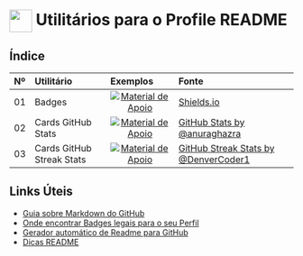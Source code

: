 <h1>
    <a href="https://www.dio.me/">
     <img align="center" width="40px" src="https://hermes.digitalinnovation.one/assets/diome/logo-minimized.png"></a>
    <span> Utilitários para o Profile README</span>
</h1>


## Índice
<table>
  <thead>
    <tr align="left">
      <th>Nº</th>
      <th>Utilitário</th>
      <th>Exemplos</th>
      <th>Fonte</th>
    </tr>
  </thead>
  <tbody align="left">
    <tr>
      <td>01</td>
      <td>Badges</td>
      <td align="center">
        <a href="https://github.com/elidianaandrade/dio-lab-open-source/blob/main/utils/badges/badges.md">
           <img align="center" alt="Material de Apoio" src="https://img.shields.io/badge/Ver%20Exemplos-30A3DC?style=for-the-badge">
        </a>
      </td>
      <td>
        <a href="https://github.com/badges/shields">Shields.io</a>
      </td>
    </tr>
    <tr>
      <td>02</td>
      <td>Cards GitHub Stats</td>
      <td align="center">
        <a href="https://github.com/elidianaandrade/dio-lab-open-source/blob/main/utils/cards/github-stats.md">
           <img align="center" alt="Material de Apoio" src="https://img.shields.io/badge/Ver%20Exemplos-E94D5F?style=for-the-badge">
        </a>
      </td>
      <td>
        <a href="https://github.com/anuraghazra/github-readme-stats">GitHub Stats by @anuraghazra</a>
      </td>
    </tr>
    <tr>
      <td>03</td>
      <td>Cards GitHub Streak Stats</td>
      <td align="center">
        <a href="https://github.com/elidianaandrade/dio-lab-open-source/blob/main/utils/cards/github-streak-stats.md">
           <img align="center" alt="Material de Apoio" src="https://img.shields.io/badge/Ver%20Exemplos-30A3DC?style=for-the-badge">
        </a>
      </td>
      <td>
        <a href="https://github.com/denvercoder1/github-readme-streak-stats">GitHub Streak Stats by @DenverCoder1</a>
      </td>
    </tr>
  </tbody>
  <tfoot></tfoot>
</table>


## Links Úteis
- [Guia sobre Markdown do GitHub](https://docs.github.com/pt/get-started/writing-on-github/getting-started-with-writing-and-formatting-on-github/quickstart-for-writing-on-github)
- [Onde encontrar Badges legais para o seu Perfil](https://github.com/Ileriayo/markdown-badges#markdown-badges) 
- [Gerador automático de Readme para GitHub](https://rahuldkjain.github.io/gh-profile-readme-generator/)
- [Dicas README](https://github.com/GabrielaSchmitt/readme-tips/)